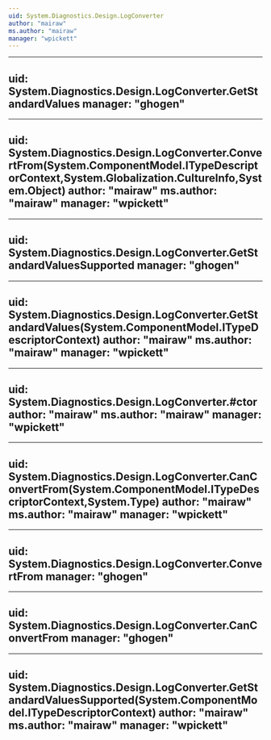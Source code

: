 ```yaml
---
uid: System.Diagnostics.Design.LogConverter
author: "mairaw"
ms.author: "mairaw"
manager: "wpickett"
---
```


---
uid: System.Diagnostics.Design.LogConverter.GetStandardValues
manager: "ghogen"
---

---
uid: System.Diagnostics.Design.LogConverter.ConvertFrom(System.ComponentModel.ITypeDescriptorContext,System.Globalization.CultureInfo,System.Object)
author: "mairaw"
ms.author: "mairaw"
manager: "wpickett"
---

---
uid: System.Diagnostics.Design.LogConverter.GetStandardValuesSupported
manager: "ghogen"
---

---
uid: System.Diagnostics.Design.LogConverter.GetStandardValues(System.ComponentModel.ITypeDescriptorContext)
author: "mairaw"
ms.author: "mairaw"
manager: "wpickett"
---

---
uid: System.Diagnostics.Design.LogConverter.#ctor
author: "mairaw"
ms.author: "mairaw"
manager: "wpickett"
---

---
uid: System.Diagnostics.Design.LogConverter.CanConvertFrom(System.ComponentModel.ITypeDescriptorContext,System.Type)
author: "mairaw"
ms.author: "mairaw"
manager: "wpickett"
---

---
uid: System.Diagnostics.Design.LogConverter.ConvertFrom
manager: "ghogen"
---

---
uid: System.Diagnostics.Design.LogConverter.CanConvertFrom
manager: "ghogen"
---

---
uid: System.Diagnostics.Design.LogConverter.GetStandardValuesSupported(System.ComponentModel.ITypeDescriptorContext)
author: "mairaw"
ms.author: "mairaw"
manager: "wpickett"
---
